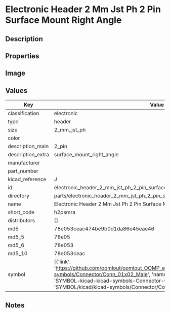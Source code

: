 # Electronic Header 2 Mm Jst Ph 2 Pin Surface Mount Right Angle

## Description

## Properties


## Image


## Values

| Key | Value |
| --- | --- |
| classification | electronic |
| type | header |
| size | 2_mm_jst_ph |
| color |  |
| description_main | 2_pin |
| description_extra | surface_mount_right_angle |
| manufacturer |  |
| part_number |  |
| kicad_reference | J |
| id | electronic_header_2_mm_jst_ph_2_pin_surface_mount_right_angle |
| directory | parts/electronic_header_2_mm_jst_ph_2_pin_surface_mount_right_angle |
| name | Electronic Header 2 Mm Jst Ph 2 Pin Surface Mount Right Angle |
| short_code | h2psmra |
| distributors | [] |
| md5 | 78e053ceac474be9b0d1da86e45eae46 |
| md5_5 | 78e05 |
| md5_6 | 78e053 |
| md5_10 | 78e053ceac |
| symbol | [{'link': 'https://github.com/oomlout/oomlout_OOMP_eda_V2/tree/main/SYMBOL/kicad/kicad-symbols/Connector/Conn_01x02_Male', 'name': 'Connector : Conn_01x02_Male', 'id': 'SYMBOL-kicad-kicad-symbols-Connector-Conn_01x02_Male', 'directory': 'SYMBOL/kicad/kicad-symbols/Connector/Conn_01x02_Male/'}] |

## Notes

